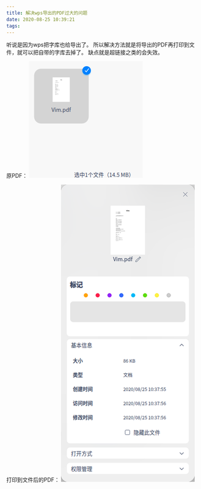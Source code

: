 ```yaml
---
title: 解决wps导出的PDF过大的问题
date: 2020-08-25 10:39:21
tags:
---
```


听说是因为wps把字库也给导出了。
所以解决方法就是将导出的PDF再打印到文件，就可以把自带的字库去掉了。
缺点就是超链接之类的会失效。

原PDF：
![在这里插入图片描述](解决wps导出的PDF过大的问题/20200825103714558.png)

打印到文件后的PDF：
![在这里插入图片描述](解决wps导出的PDF过大的问题/20200825103821740.png)
